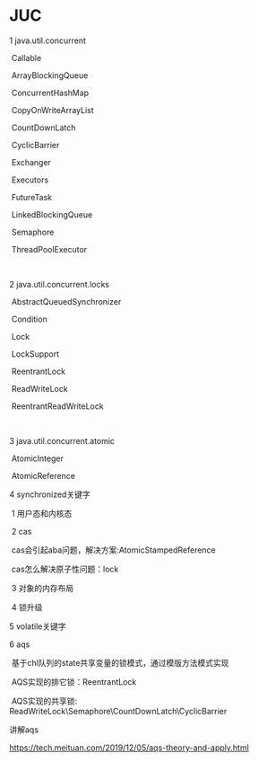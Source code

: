 # JUC

1 java.util.concurrent

​	Callable

​	ArrayBlockingQueue

​	ConcurrentHashMap

​	CopyOnWriteArrayList

​	CountDownLatch

​	CyclicBarrier

​	Exchanger

​	Executors

​	FutureTask

​	LinkedBlockingQueue

​	Semaphore

​	ThreadPoolExecutor

​	

2 java.util.concurrent.locks

​	AbstractQueuedSynchronizer

​	Condition

​	Lock

​	LockSupport

​	ReentrantLock

​	ReadWriteLock

​	ReentrantReadWriteLock

​	

3 java.util.concurrent.atomic

​	AtomicInteger

​	AtomicReference



4 synchronized关键字

​	1 用户态和内核态

​	2 cas

​		cas会引起aba问题，解决方案:AtomicStampedReference

​		cas怎么解决原子性问题：lock

​	3 对象的内存布局

​	4 锁升级

5 volatile关键字

6 aqs

​	基于chl队列的state共享变量的锁模式，通过模版方法模式实现

​	AQS实现的排它锁：ReentrantLock

​	AQS实现的共享锁: ReadWriteLock\Semaphore\CountDownLatch\CyclicBarrier





讲解aqs

https://tech.meituan.com/2019/12/05/aqs-theory-and-apply.html

